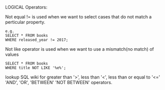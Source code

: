 LOGICAL Operators:

Not equal != is used when we want to select cases that do not match a perticular property.

    e.g.
    SELECT * FROM books
    WHERE released_year != 2017;

Not like operator is used when we want to use a mismatch(no match) of values

    SELECT * FROM books
    WHERE title NOT LIKE '%e%';

lookup SQL wiki for greater than '>', less than '<', less than or equal to '<='
'AND', 'OR', 'BETWEEN' 'NOT BETWEEN' operators.

